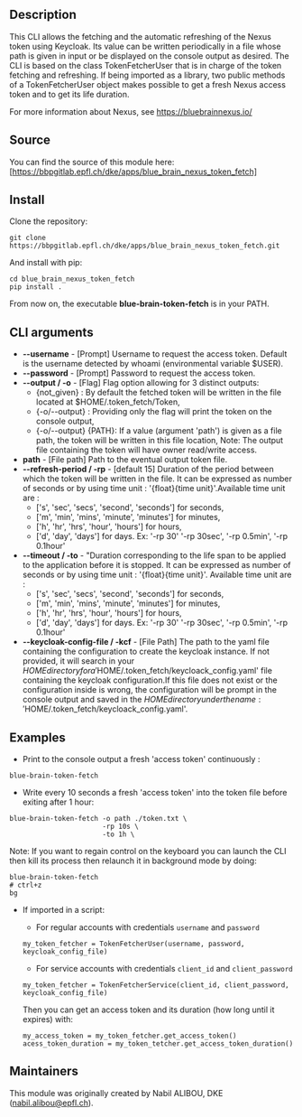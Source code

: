 ## Description
This CLI allows the fetching and the automatic refreshing of the Nexus token using Keycloak. 
Its value can be written periodically in a file whose path is given in input or be displayed on the console output as desired.
The CLI is based on the class TokenFetcherUser that is in charge of the token fetching and 
refreshing. If being imported as a library, two public methods of a TokenFetcherUser object makes 
possible to get a fresh Nexus access token and to get its life duration.

For more information about Nexus, see https://bluebrainnexus.io/

## Source
You can find the source of this module here: [https://bbpgitlab.epfl.ch/dke/apps/blue_brain_nexus_token_fetch]

## Install
Clone the repository:
```
git clone https://bbpgitlab.epfl.ch/dke/apps/blue_brain_nexus_token_fetch.git
```

And install with pip:
```
cd blue_brain_nexus_token_fetch
pip install .
```
From now on, the executable **blue-brain-token-fetch** is in your PATH.

## CLI arguments
- **--username** - [Prompt] Username to request the access token. Default is the username detected by whoami (environmental variable $USER).
- **--password** - [Prompt] Password to request the access token.
- **--output / -o** - [Flag] Flag option allowing for 3 distinct outputs:
  - {not_given} : By default the fetched token will be written in the file located at
    $HOME/.token_fetch/Token,
  - {-o/--output} : Providing only the flag will print the token on the console output,
  - {-o/--output} {PATH}: If a value (argument 'path') is given as a file path, the token
    will be written in this file location,
Note: The output file containing the token will have owner read/write access.
- **path** - [File path] Path to the eventual output token file.
- **--refresh-period / -rp** - [default 15] Duration of the period between which the token
will be written in the file. It can be expressed as number of seconds or by using time unit : '{float}{time unit}'.Available time unit are :
  - ['s', 'sec', 'secs', 'second', 'seconds'] for seconds,
  - ['m', 'min', 'mins', 'minute', 'minutes'] for minutes,
  - ['h', 'hr', 'hrs', 'hour', 'hours'] for hours,
  - ['d', 'day', 'days'] for days.
Ex: '-rp 30' '-rp 30sec', '-rp 0.5min', '-rp 0.1hour'
- **--timeout / -to** - "Duration corresponding to the life span to be applied to the application before it is stopped. It can be expressed as number of seconds or by using time unit : '{float}{time unit}'. Available time unit are :
  - ['s', 'sec', 'secs', 'second', 'seconds'] for seconds,
  - ['m', 'min', 'mins', 'minute', 'minutes'] for minutes,
  - ['h', 'hr', 'hrs', 'hour', 'hours'] for hours,
  - ['d', 'day', 'days'] for days.
Ex: '-rp 30' '-rp 30sec', '-rp 0.5min', '-rp 0.1hour'
- **--keycloak-config-file / -kcf** - [File Path] The path to the yaml file containing the configuration to create the keycloak instance. If not provided, it will search in your $HOME directory for a '$HOME/.token_fetch/keycloack_config.yaml' file containing the keycloak configuration.If this file does not exist or the configuration inside is wrong, the configuration will be prompt in the console output and saved in the $HOME directory under the name: '$HOME/.token_fetch/keycloack_config.yaml'.

## Examples
- Print to the console output a fresh 'access token' continuously :
```
blue-brain-token-fetch
```

- Write every 10 seconds a fresh 'access token' into the token file before exiting after 1 hour:
```
blue-brain-token-fetch -o path ./token.txt \
              	       -rp 10s \
                       -to 1h \
```
Note: If you want to regain control on the keyboard you can launch the CLI then kill its process then relaunch it in background mode by doing:
```
blue-brain-token-fetch
# ctrl+z
bg
```
- If imported in a script:

  - For regular accounts with credentials `username` and `password`
  ```
  my_token_fetcher = TokenFetcherUser(username, password, keycloak_config_file)
  ```
  - For service accounts with credentials `client_id` and `client_password` 
  ```
  my_token_fetcher = TokenFetcherService(client_id, client_password, keycloak_config_file)
  ```
  Then you can get an access token and its duration (how long until it expires) with:
  ```
  my_access_token = my_token_fetcher.get_access_token() 
  acess_token_duration = my_token_tetcher.get_access_token_duration() 
  ```
## Maintainers
This module was originally created by Nabil ALIBOU, DKE (nabil.alibou@epfl.ch).
